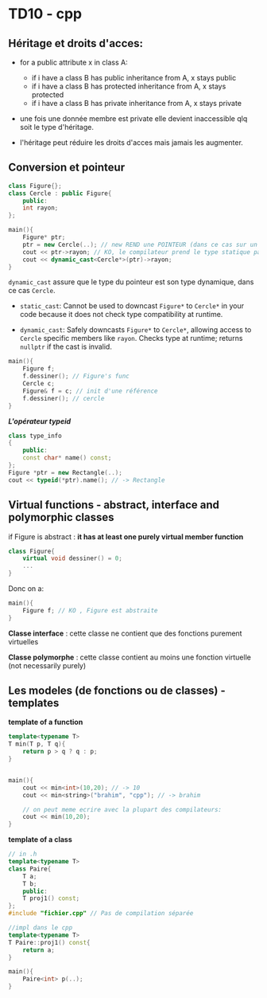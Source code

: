 # TD10 - cpp

## Héritage et droits d'acces:

- for a public attribute x in class A:
    - if i have a class B has public inheritance from A, x stays public
    - if i have a class B has protected inheritance from A, x stays protected
    - if i have a class B has private inheritance from A, x stays private

- une fois une donnée membre est private elle devient inaccessible qlq soit le type d'héritage.

- l'héritage peut réduire les droits d'acces mais jamais les augmenter.

## Conversion et pointeur

```cpp
class Figure{};
class Cercle : public Figure{
    public:
    int rayon;
};
```
```cpp
main(){
    Figure* ptr;
    ptr = new Cercle(..); // new REND une POINTEUR (dans ce cas sur un cercle)
    cout << ptr->rayon; // KO, le compilateur prend le type statique par défaut
    cout << dynamic_cast<Cercle*>(ptr)->rayon;
}
```
`dynamic_cast` assure que le type du pointeur est son type dynamique, dans ce cas `Cercle`.

- `static_cast`: Cannot be used to downcast `Figure*` to `Cercle*` in your code because it does not check type compatibility at runtime.

- `dynamic_cast`: Safely downcasts `Figure*` to `Cercle*`, allowing access to `Cercle` specific members like `rayon`. Checks type at runtime; returns `nullptr` if the cast is invalid.


```cpp
main(){
    Figure f;
    f.dessiner(); // Figure's func
    Cercle c;
    Figure& f = c; // init d'une référence
    f.dessiner(); // cercle
}
```

***L'opérateur typeid***
```cpp
class type_info
{
    public:
    const char* name() const;
};
Figure *ptr = new Rectangle(..);
cout << typeid(*ptr).name(); // -> Rectangle
```

## Virtual functions - abstract, interface and polymorphic classes
if Figure is abstract : **it has at least one purely virtual member function**
```cpp
class Figure{
    virtual void dessiner() = 0;
    ...
}
```
Donc on a:

```cpp
main(){
    Figure f; // KO , Figure est abstraite
}
```

**Classe interface** : cette classe ne contient que des fonctions purement virtuelles


**Classe polymorphe** :  cette classe contient au moins une fonction virtuelle (not necessarily purely)


## Les modeles (de fonctions ou de classes) - templates

**template of a function**
```cpp
template<typename T>
T min(T p, T q){
    return p > q ? q : p;
}


main(){
    cout << min<int>(10,20); // -> 10
    cout << min<string>("brahim", "cpp"); // -> brahim

    // on peut meme ecrire avec la plupart des compilateurs:
    cout << min(10,20);
}
```

**template of a class**
```cpp
// in .h
template<typename T>
class Paire{
    T a;
    T b;
    public:
    T proj1() const;
};
#include "fichier.cpp" // Pas de compilation séparée
```
```cpp
//impl dans le cpp
template<typename T>
T Paire::proj1() const{
    return a;
}

main(){
    Paire<int> p(..);
}
```



























